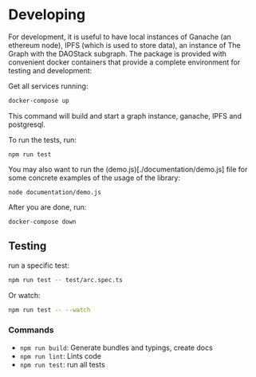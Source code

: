# Developing

For development, it is useful to have local instances of Ganache (an ethereum node), IPFS (which is used to store data), an instance of The Graph with the DAOStack subgraph.
The package is provided with convenient docker containers that provide  a  complete environment for testing and development:

Get all services running:
```sh
docker-compose up
```

This command will build and start a graph instance, ganache, IPFS and postgresql.


To run the tests, run:
```
npm run test
```

You may also want to run the (demo.js)[./documentation/demo.js] file for some concrete examples of the usage of the library:
```
node documentation/demo.js
```
After you are done, run:
```
docker-compose down
```

## Testing

run a specific test:
```sh
npm run test -- test/arc.spec.ts
```
Or watch:
```sh
npm run test -- --watch
```

### Commands

 - `npm run build`: Generate bundles and typings, create docs
 - `npm run lint`: Lints code
 - `npm run test`: run all tests
